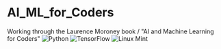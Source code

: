 # AI_ML_for_Coders
Working through the Laurence Moroney book / "AI and Machine Learning for Coders"
![Python](https://a11ybadges.com/badge?logo=python) ![TensorFlow](https://img.shields.io/badge/TensorFlow-%23FF6F00.svg?style=for-the-badge&logo=TensorFlow&logoColor=white) ![Linux Mint](https://a11ybadges.com/badge?logo=linuxmint) 
